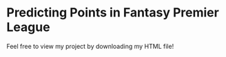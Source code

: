 # Predicting Points in Fantasy Premier League

Feel free to view my project by downloading my HTML file!
